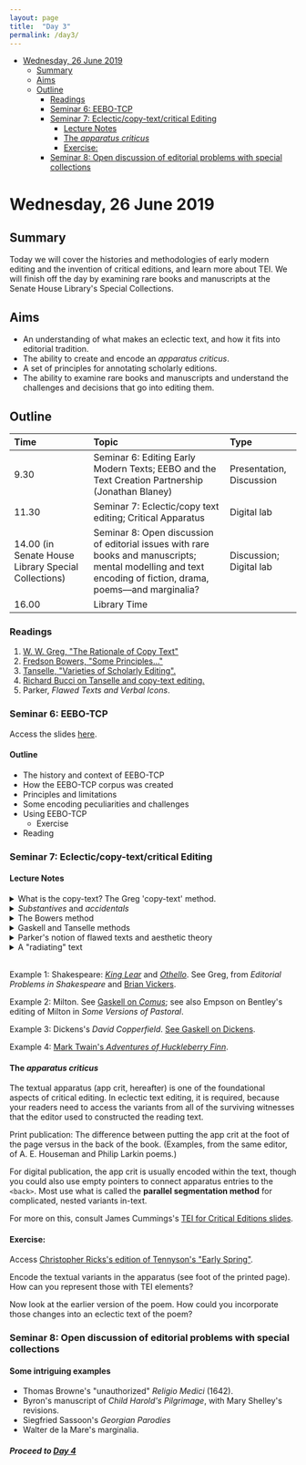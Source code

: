 ```yaml
---
layout: page
title:  "Day 3"
permalink: /day3/
---
```


<!-- TOC depthFrom:1 depthTo:6 withLinks:1 updateOnSave:1 orderedList:0-->

- [Wednesday, 26 June 2019](#wednesday-26-june-2019)
  - [Summary](#summary)
  - [Aims](#aims)
  - [Outline](#outline)
    - [Readings](#readings)
    - [Seminar 6: EEBO-TCP](#seminar-6-eebo-tcp)
    - [Seminar 7: Eclectic/copy-text/critical Editing](#seminar-7-eclecticcopy-textcritical-editing)
      - [Lecture Notes](#lecture-notes)
      - [The *apparatus criticus*](#the-apparatus-criticus)
      - [Exercise:](#exercise)
    - [Seminar 8: Open discussion of editorial problems with special collections](#seminar-8-open-discussion-of-editorial-problems-with-special-collections)

<!-- /TOC -->

# Wednesday, 26 June 2019

## Summary
Today we will cover the histories and methodologies of early modern editing and the invention of critical editions, and learn more about TEI. We will finish off the day by examining rare books and manuscripts at the Senate House Library's Special Collections.

## Aims

- An understanding of what makes an eclectic text, and how it fits into editorial tradition.
- The ability to create and encode an *apparatus criticus*.
- A set of principles for annotating scholarly editions.
- The ability to examine rare books and manuscripts and understand the challenges and decisions that go into editing them.

## Outline

Time | Topic | Type |
:----|:-----|:------|
9.30 | Seminar 6: Editing Early Modern Texts; EEBO and the Text Creation Partnership (Jonathan Blaney) | Presentation, Discussion |
11.30  | Seminar 7: Eclectic/copy text editing; Critical Apparatus | Digital lab |
14.00 (in Senate House Library Special Collections) | Seminar 8: Open discussion of editorial issues with rare books and manuscripts; mental modelling and text encoding of fiction, drama, poems––and marginalia? | Discussion; Digital lab |
16.00 | Library Time |


### Readings

1. [W. W. Greg, "The Rationale of Copy Text"](https://christopherohge.com/greg_rationale_copy-text.pdf)
2. [Fredson Bowers, "Some Principles..."](../readings/bowers_principles.pdf)
3. [Tanselle, "Varieties of Scholarly Editing".](../readings/tanselle_varieties_of_editing.pdf)
4. [Richard Bucci on Tanselle and copy-text editing.](https://christopherohge.com/bucci_on_tanselle_editing_without_copy-text.pdf)
5. Parker, *Flawed Texts and Verbal Icons*.

### Seminar 6: EEBO-TCP

Access the slides [here](eebo-tcp-talk.pdf).

#### Outline

- The history and context of EEBO-TCP
- How the EEBO-TCP corpus was created
- Principles and limitations
- Some encoding peculiarities and challenges
- Using EEBO-TCP
    - Exercise
- Reading

### Seminar 7: Eclectic/copy-text/critical Editing

#### Lecture Notes

<details><summary>What is the copy-text? The Greg 'copy-text' method.</summary>
<br />
<ul>Authorial intention. The goal with so-called "copy-text" editing is to reconstruct the text that comes closest to the author's final intentions.</ul>

<ul>This comes out of two general scenarios:
<br />
1. We have an autograph manuscript and a later printing of the work.
<br />
2. We do not have a manuscript but we have multiple versions of the printed work.</ul>

<ul>In either scenario, the editor choses as "copy text" the earliest version, or (in some rare cases) some other version that appears to be closest to the author's final intentions (see Stephen Crane's <em>Red Badge of Courage</em> as an example of that rare case). Copy text is the basis of your own edited text. Some editors call it the "base text".</ul>

<ul>What did Greg actually argue?<br />

The difference between manuscript-based classical scholarship to print-based editing (i.e. when no ms survives). What the more hasty devotees of the Lachmannian method "failed to understand, or at any rate sufficiently bear in mind, was that <em>authority is never absolute, but only relative</em>" (my emphasis).</ul>

<ul>"[T]he conception of 'copy-text' does not present itself to the classical and to the English editor in quite the same way; indeed, if I am right ... the classical theory of the 'best' or 'most authoritative' manuscript, whether it be held in a reasonable or in an obviously fallacious form, has really nothing to do with the English theory of 'copy-text' at all."</ul>

<ul>It's important to stress that Greg's ideas came out of the context of Renaissance literature, which presents a textual situation that is unique from, and requires different treatment than, more recent literature (i.e., from the nineteenth and twentieth century). (See also Donald Reiman's essay in Greetham.)</ul>

<ul>Authority and essence? "[W]e need to draw a distinction between the significant, or as I shall call 'substantive', readings of the text, those namely that affect the author's meaning or the <em>essence</em> of his expression, and others, such in general as spelling, punctuation, word-division, and the like, affecting mainly its formal presentation, which may be regarded as the accidents, or as I shall call them 'accidentals', of the text."</ul>

<ul>"This distinction is not arbitrary or theoretical, but has an immediate bearing on textual scholarship."</ul>

<ul>We only select a copy-text "on grounds of expediency."</ul>
</details>

<details>
<summary><em>Substantives</em> and <em>accidentals</em></summary>
<br />
<ul>The editor is advised to select <em>substantive</em> (meaningful words) readings from the first or most authoritative printing and the <em>accidentals</em> (punctuation, spelling, capitalisation) from the manuscript or first printed source.</ul>

<ul>Individual choice in choosing among variants, including "the all-important matter of the choice of copy-text".</ul>

<ul>The tyranny of the copy-text: the failure to use individual judgment on variants and to understand the substantive and accidental differences.</ul>

<ul>E.g. Marlowe's <em>Doctor Faustus</em>. The so-called <em>B-text</em> (1616 printing) was used as copy-text in F. S. Boas's now-outdated edition. He compared this to the <em>A-text</em> (1604 printing). Consider the opening line to Faustus's opening soliloquy:<br />
<br />
<em>A-text</em>: Bid <em>Oncaymaeon</em> farewell, <em>Galen</em> come... <br />
<em>B-text</em>: Bid <em>Oeconomy</em> farewell; and <em>Galen</em> come...
<br />
<br />
The name Oncaymaeon was misprinted from copies of the A-text in 1609 and 1611, and reflected in the <em>B-text</em>. But the meter was disrupted, so the <em>B-text</em> also features a semi-colon followed by "and". Boas emended the copy-text to reflect the correct spelling of the name but kept the additions of the semi-colon and the "and" before <em>Galen</em>. What would you do? Would you keep the semi-colon? (this shows that punctuation changes are not always 'accidentals'!)</ul>

<ul>We now know that it is unwise to privilege A or B. Both texts were published after Marlowe's death, and both involved the influence of many hands other than Marlowe. During Boas's and Greg's time, the assumption was simply that the A text was corrupt because it was shorter and had mistakes. But it now appears that both the A and B texts had corruptions.</ul>

<ul>Let's divert for a moment to consider Herman Melville's <em>Moby-Dick</em>. Ahab's soliloquy in Chapter 132, "The Symphony" includes an excellent textual editing puzzle: <br />
<br />
First American edition reads, "Is Ahab, Ahab?"<br />
First English edition reads: "Is it Ahab, Ahab?"
<br />
<br />

How can you chose?</ul>

<ul>Another example from Melville: Was it right for Hershel Parker to emend Melville's line in "Hawthorne and his Mosses" to the "sacred white doe" when the published version reads: "For in this world of lies, Truth is forced to fly like a *scared white doe* in the woodlands; and only by cunning glimpses will she reveal herself, as in Shakespeare and other masters of the great Art of Telling the Truth,--even though it be covertly, and by snatches" (my emphasis). The Northwestern-Newberry critical edition of Melville's Piazza Tales and Other Prose Pieces, edited by Harrison Hayford, Alma MacDougall, and Tanselle (1987), reads "scared white doe," but a new edition of the text, based on the manuscript, was undertaken by Hershel Parker as an appendix to the Second Norton Critical Edition of Moby-Dick (2002), and the Norton Anthology of American Literature has reprinted that text instead of the NN text.</ul>

<ul>Parker justifies the thinking (albeit "edgily") behind the emendation: that the relation of Truth to the sacred is more apt to Melville's other writings, despite the fact that Melville's wife had copied out the word "scared" in the manuscript (*Herman Melville: A Biography*, vol. 1, p. 897). He also notes Melville's own comment that the published text had some errors, and presumes that the "white doe" variant was among them</ul>

<ul>Back to Greg: the circumstances of editing English texts "make it necessary to adopt in formal matters the guidance of some particular early text. If several extant texts of a work form an ancestral series, the <em>earliest</em> will naturally be selected." But this is the straightforward case. The more difficult case comes with multiple authoritative texts: "then although it will be necessary to choose one of them as copy-text, and to follow it in accidentals, this copy-text can be allowed no over-riding or even preponderant authority so far as substantive readings are concerned." The choice of readings depend on the individual judgement of the editor as to "intrinsic merit, so long as by 'merit' we mean the likelihood of their being what the author wrote rather than their appeal to the individual taste of the editor."</ul>

<ul>Sometimes the choice of copy-text "is a matter of convenience rather than of principle". Nevertheless, some principles:
<br />
<br />
1. whether the original reading can be attributed to the author;
<br />
2. whether a later reading is one that the author assented to;
<br />
3. If the answer to (1) is no, then the later reading will be right.
<br />
4. If the answer to (1) is yes, and no to (2), then the original reading should be retained;
<br />
5. If the answers to both (1) and (2) are yes, then the later reading should be adopted.
<br />
<br />
Greg's pragmatism: "The fact is that cases of revision differ so greatly in circumstances and character that it seems impossible to lay down any hard and fast rule as to when an editor should take the original edition as his copy-text and when the revised reprint."</ul>

<ul>Yet: "All that can be said is that if the original be selected, then the author's corrections must be incorporated; and that if the reprint be selected, then the original reading must be restored when that of the reprint is due to unauthorized variation."</ul>

<ul>"My desire is rather to provoke discussion than to lay down the law".</ul>
</details>

<details><summary>The Bowers method</summary>
<br />
<ul>Bowers essentially stretches the argument to the context of nineteenth century editing. He accepts the authority of the manuscript, and that the default assumption of the editor is to privilege the manuscript over the printed source (if there is no evidence the author oversaw the printing, that is). Printing simply introduces too many errors and deviates from the author's wishes.</ul>
</details>

<details><summary>Gaskell and Tanselle methods</summary>
<br />
<ul>Gaskell's approach is to generally prioritise the first printed edition.</ul>
<ul>Tanselle's approach is rather pragmatic: are you more interested in the verbal messages in the work, or in the social forces that shaped it?</ul>
<ul>Returning to that texts of documents v. texts of works distinction: not only are they categorically different, but texts of documents may be "faulty witnesses" to the <em>intended work</em>. By accepting the text-as-document, the editor is binding themselves to historical contingencies that may be ultimately unintended.</ul>
<ul>Editors must negotiate whether their judgments are based on artefacts or "trained imagination." <em>Critical editing</em> involves the editor's decision to alter (even if slightly) what is evident in the text-as-document, and to create a new text-as-work through <e>recension</em>. What is that? It is the practice of reconstructing that text by choosing authoritative readings from multiple variants. This can often involve <em>conjectural emendations</em>, which alter the text based on a perceived right than on any reading from a surviving document.</ul>
<ul>"A copy-text is a text to fall back on when all else fails" ("Varieties," p. 23).</ul>
</details>

<details><summary>Parker's notion of flawed texts and aesthetic theory</summary>
<br />
<ul>Why do we think that authority ends with publication?</ul>
<ul>Authors are sometimes subjected to change (both internally and externally) in ways that clearly damage the text.</ul>
<ul>Parker posits that editors could use a combination of aesthetic and cognitive theory to understand the author's <em>original</em> intentions. This might sound like Bowers, but it is not quite the same.</ul>
</details>

<details><summary>A "radiating" text</summary>
<br />
<ul>Sometimes a text can only be established from copies of lost originals (more often the case with pre-Renaissance texts, but it still happens in the nineteenth century with, say, newspaper printings of lost manuscript texts of equal authority). A radiating text, first defined by Bowers, is the kind of text for which a copy-text is inappropriate because there is no evidentiary basis on which to determine the authority of multiple copies that "radiate" independently from a lost manuscript or typescript.</ul>
<ul>Bucci: Tanselle's recommendation to "move beyond" Greg's "often useful but nevertheless inherently restrictive concept" allows us to understand editorial problems more immediately, and with less technical prejudice.</ul>
</details>
<br />

Example 1: Shakespeare: [<em>King Lear</em>](../readings/greg-on-king-lear.pdf) and [<em>Othello</em>](../readings/greg-on-othello.pdf). See Greg, from *Editorial Problems in Shakespeare* and [Brian Vickers](https://www.the-tls.co.uk/articles/public/norton-new-oxford-shakespeare/).

Example 2: Milton. See [Gaskell on <em>Comus</em>](../readings/Gaskell_on_Milton.pdf); see also Empson on Bentley's editing of Milton in <em>Some Versions of Pastoral</em>.

Example 3: Dickens's <em>David Copperfield</em>. [See Gaskell on Dickens](../readings/Gaskell_on_Dickens.pdf).

Example 4: [Mark Twain's <em>Adventures of Huckleberry Finn</em>](http://www.marktwainproject.org/xtf/view?docId=works/MTDP10000.xml;chunk.id=laf858;toc.depth=1;toc.id=la0854;citations=;style=work;brand=mtp#X).

#### The *apparatus criticus*
The textual apparatus (app crit, hereafter) is one of the foundational aspects of critical editing. In eclectic text editing, it is required, because your readers need to access the variants from all of the surviving witnesses that the editor used to constructed the reading text.

Print publication: The difference between putting the app crit at the foot of the page versus in the back of the book. (Examples, from the same editor, of A. E. Houseman and Philip Larkin poems.)

For digital publication, the app crit is usually encoded within the text, though you could also use empty pointers to connect apparatus entries to the `<back>`. Most use what is called the **parallel segmentation method** for complicated, nested variants in-text.

For more on this, consult James Cummings's [TEI for Critical Editions slides](../TEI-critical-editions.pdf).  

#### Exercise:

Access [Christopher Ricks's edition of Tennyson's "Early Spring"](../readings/tennyson_early-spring-Ricks-edition.pdf).

Encode the textual variants in the apparatus (see foot of the printed page). How can you represent those with TEI elements?

Now look at the earlier version of the poem. How could you incorporate those changes into an eclectic text of the poem?

### Seminar 8: Open discussion of editorial problems with special collections

#### Some intriguing examples

- Thomas Browne's "unauthorized" *Religio Medici* (1642).
- Byron's manuscript of *Child Harold's Pilgrimage*, with Mary Shelley's revisions.
- Siegfried Sassoon's *Georgian Parodies*
- Walter de la Mare's marginalia.


##### Proceed to [Day 4](day4.md)
